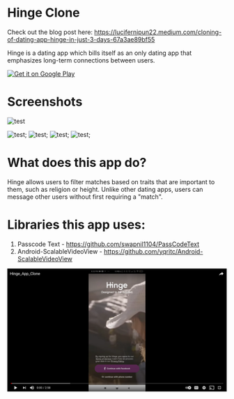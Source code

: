 # Hinge Clone


Check out the blog post here: https://lucifernipun22.medium.com/cloning-of-dating-app-hinge-in-just-3-days-67a3ae89bf55


Hinge is a dating app which bills itself as an only dating app that emphasizes long-term connections between users.


<a href="https://play.google.com/store/apps/details?id=com.nipun.hinge">
    <img src="https://play.google.com/intl/en_us/badges/images/generic/en_badge_web_generic.png"
        alt="Get it on Google Play" height="80"/>
</a> 

# Screenshots

![test](https://miro.medium.com/max/875/1*0jN8Ukkk7_wSI9pC9tlJ9g.jpeg)





![test](https://miro.medium.com/max/418/1*MRREJwOA42TfttojfrWtDQ.png);
![test](https://miro.medium.com/max/419/1*XyqEvvRDjPZuBapCj2oCjg.png);
![test](https://miro.medium.com/max/411/1*ZxzOwkQZYSKjEtPu7a8phA.png);
![test](https://miro.medium.com/max/411/1*dyFPGbkuGuVsb8rajuJyMQ.png);


# What does this app do?
Hinge allows users to filter matches based on traits that are important to them, such as religion or height. Unlike other dating apps, users can message other users without first requiring a "match".


# Libraries this app uses:

1. Passcode Text - https://github.com/swapnil1104/PassCodeText
2. Android-ScalableVideoView - https://github.com/yqritc/Android-ScalableVideoView


[![Watch the video](https://github.com/diya31656/Hinge/blob/master/Screenshot%20(20).png)](https://www.youtube.com/watch?v=M38s3Ut4trY)

